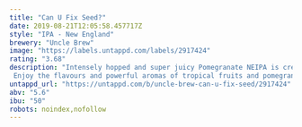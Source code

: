 ```yaml
---
title: "Can U Fix Seed?"
date: 2019-08-21T12:05:58.457717Z
style: "IPA - New England"
brewery: "Uncle Brew"
image: "https://labels.untappd.com/labels/2917424"
rating: "3.68"
description: "Intensely hopped and super juicy Pomegranate NEIPA is created by using Mosaic hops and pomegranate juice throughout the brew.  Enjoy the flavours and powerful aromas of tropical fruits and pomegranate's slight acidity."
untappd_url: "https://untappd.com/b/uncle-brew-can-u-fix-seed/2917424"
abv: "5.6"
ibu: "50"
robots: noindex,nofollow
---
```

